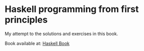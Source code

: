 # Haskell programming from first principles

My attempt to the solutions and exercises in this book.

Book available at: [Haskell Book]("https://haskellbook.com")
